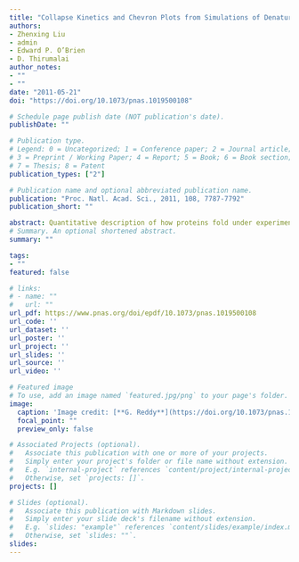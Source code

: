 ```yaml
---
title: "Collapse Kinetics and Chevron Plots from Simulations of Denaturant-Dependent Folding of Globular Proteins"
authors:
- Zhenxing Liu
- admin
- Edward P. O’Brien
- D. Thirumalai
author_notes:
- ""
- ""
date: "2011-05-21"
doi: "https://doi.org/10.1073/pnas.1019500108"

# Schedule page publish date (NOT publication's date).
publishDate: ""

# Publication type.
# Legend: 0 = Uncategorized; 1 = Conference paper; 2 = Journal article;
# 3 = Preprint / Working Paper; 4 = Report; 5 = Book; 6 = Book section;
# 7 = Thesis; 8 = Patent
publication_types: ["2"]

# Publication name and optional abbreviated publication name.
publication: "Proc. Natl. Acad. Sci., 2011, 108, 7787-7792"
publication_short: ""

abstract: Quantitative description of how proteins fold under experimental conditions remains a challenging problem. Experiments often use urea and guanidinium chloride to study folding whereas the natural variable in simulations is temperature. To bridge the gap, we use the molecular transfer model that combines measured denaturant-dependent transfer free energies for the peptide group and amino acid residues, and a coarse-grained Cα-side chain model for polypeptide chains to simulate the folding of src SH3 domain. Stability of the native state decreases linearly as [C] (the concentration of guanidinium chloride) increases with the slope, m, that is in excellent agreement with experiments. Remarkably, the calculated folding rate at [C] = 0 is only 16-fold larger than the measured value. Most importantly ln kobs (kobs is the sum of folding and unfolding rates) as a function of [C] has the characteristic V (chevron) shape. In every folding trajectory, the times for reaching the native state, interactions stabilizing all the substructures, and global collapse coincide. The value of  (mf is the slope of the folding arm of the chevron plot) is identical to the fraction of buried solvent accessible surface area in the structures of the transition state ensemble. In the dominant transition state, which does not vary significantly at low [C], the core of the protein and certain loops are structured. Besides solving the long-standing problem of computing the chevron plot, our work lays the foundation for incorporating denaturant effects in a physically transparent manner either in all-atom or coarse-grained simulations.
# Summary. An optional shortened abstract.
summary: ""

tags:
- ""
featured: false

# links:
# - name: ""
#   url: ""
url_pdf: https://www.pnas.org/doi/epdf/10.1073/pnas.1019500108
url_code: ''
url_dataset: ''
url_poster: ''
url_project: ''
url_slides: ''
url_source: ''
url_video: ''

# Featured image
# To use, add an image named `featured.jpg/png` to your page's folder. 
image:
  caption: 'Image credit: [**G. Reddy**](https://doi.org/10.1073/pnas.1019500108)'
  focal_point: ""
  preview_only: false

# Associated Projects (optional).
#   Associate this publication with one or more of your projects.
#   Simply enter your project's folder or file name without extension.
#   E.g. `internal-project` references `content/project/internal-project/index.md`.
#   Otherwise, set `projects: []`.
projects: []

# Slides (optional).
#   Associate this publication with Markdown slides.
#   Simply enter your slide deck's filename without extension.
#   E.g. `slides: "example"` references `content/slides/example/index.md`.
#   Otherwise, set `slides: ""`.
slides:
---
```

